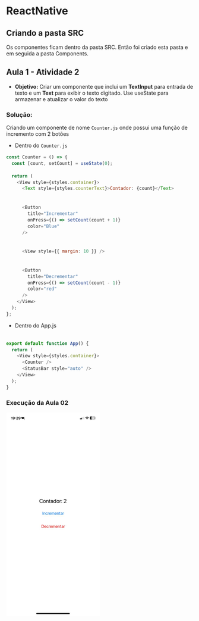 #  ReactNative 

## Criando a pasta SRC

Os componentes ficam dentro da pasta SRC. Então foi criado esta pasta e em seguida a pasta Components. 

## Aula 1 - Atividade 2 

- **Objetivo:** Criar um componente que inclui um **TextInput** para entrada de texto e um **Text** para exibir o texto digitado. Use useState para armazenar e atualizar o valor do texto

### Solução: 

Criando um componente de nome `Counter.js` onde possui uma função de incremento com 2 botões

- Dentro do `Counter.js`

~~~ javascript 
const Counter = () => {
  const [count, setCount] = useState(0);

  return (
    <View style={styles.container}>
      <Text style={styles.counterText}>Contador: {count}</Text>

      
      <Button
        title="Incrementar"
        onPress={() => setCount(count + 1)}
        color="Blue" 
      />

    
      <View style={{ margin: 10 }} />

    
      <Button
        title="Decrementar"
        onPress={() => setCount(count - 1)}
        color="red" 
      />
    </View>
  );
};
~~~

- Dentro do App.js

~~~ javascript 

export default function App() {
  return (
    <View style={styles.container}>
      <Counter />
      <StatusBar style="auto" />
    </View>
  );
}

~~~

### Execução da Aula 02 

<img src="/Prints/aula 02.jpg" alt="Aula 02" style="width: 50%;">